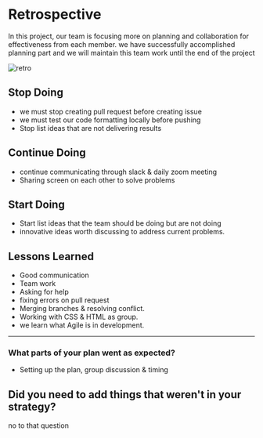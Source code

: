 # Retrospective

In this project, our team is focusing more on planning and collaboration for
effectiveness from each member. we have successfully accomplished planning part
and we will maintain this team work until the end of the project

![retro](https://miro.com/blog/wp-content/uploads/2020/10/Retrospective-Templates.png)

## Stop Doing

- we must stop creating pull request before creating issue
- we must test our code formatting locally before pushing
- Stop list ideas that are not delivering results

## Continue Doing

- continue communicating through slack & daily zoom meeting
- Sharing screen on each other to solve problems

## Start Doing

- Start list ideas that the team should be doing but are not doing
- innovative ideas worth discussing to address current problems.

## Lessons Learned

- Good communication
- Team work
- Asking for help
- fixing errors on pull request
- Merging branches & resolving conflict.
- Working with CSS & HTML as group.
- we learn what Agile is in development.

---

### What parts of your plan went as expected?

- Setting up the plan, group discussion & timing

## Did you need to add things that weren't in your strategy?

no to that question
